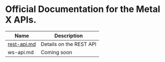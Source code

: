 # Official Documentation for the Metal X APIs.

Name | Description
------------ | ------------
[rest-api.md](./rest-api.md) | Details on the REST API
ws-api.md | Coming soon
